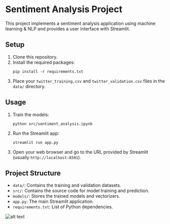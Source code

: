 # Sentiment Analysis Project

This project implements a sentiment analysis application using machine learning & NLP and provides a user interface with Streamlit.


## Setup

1. Clone this repository.
2. Install the required packages:
   ```
   pip install -r requirements.txt
   ```
3. Place your `twitter_training.csv` and `twitter_validation.csv` files in the `data/` directory.

## Usage

1. Train the models:
   ```
   python src/sentiment_analysis.ipynb
   ```
2. Run the Streamlit app:
   ```
   streamlit run app.py
   ```
3. Open your web browser and go to the URL provided by Streamlit (usually `http://localhost:8501`).

## Project Structure

- `data/`: Contains the training and validation datasets.
- `src/`: Contains the source code for model training and prediction.
- `models/`: Stores the trained models and vectorizers.
- `app.py`: The main Streamlit application.
- `requirements.txt`: List of Python dependencies.


![alt text](image.png)